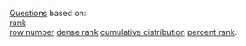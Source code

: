 [Questions](https://www.windowfunctions.com/questions/ranking/) based on: \
[rank](https://docs.microsoft.com/en-us/sql/t-sql/functions/rank-transact-sql?view=sql-server-ver15) \
[row number](https://docs.microsoft.com/en-us/sql/t-sql/functions/rank-transact-sql?view=sql-server-ver15) 
[dense rank](https://docs.microsoft.com/en-us/sql/t-sql/functions/dense-rank-transact-sql?view=sql-server-ver15) 
[cumulative distribution](https://docs.microsoft.com/en-us/sql/t-sql/functions/cume-dist-transact-sql?view=sql-server-ver15) 
[percent rank](https://docs.microsoft.com/en-us/sql/t-sql/functions/percent-rank-transact-sql?view=sql-server-ver15).
